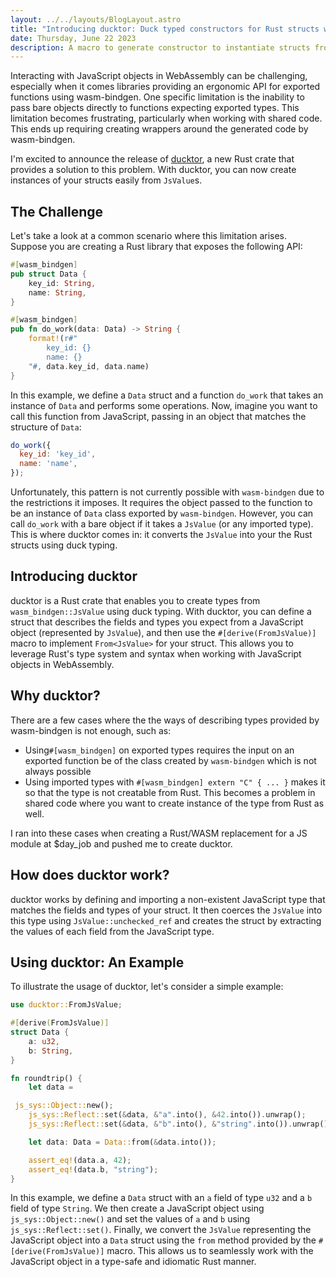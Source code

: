 ```yaml
---
layout: ../../layouts/BlogLayout.astro
title: "Introducing ducktor: Duck typed constructors for Rust structs with wasm-bindgen JsValue" 
date: Thursday, June 22 2023
description: A macro to generate constructor to instantiate structs from JsValue using duck-typing.
---
```


Interacting with JavaScript objects in WebAssembly can be challenging, especially when it comes libraries providing an ergonomic API for exported functions using wasm-bindgen. One specific limitation is the inability to pass bare objects directly to functions expecting exported types. This limitation becomes frustrating, particularly when working with shared code.
This ends up requiring creating wrappers around the generated code by wasm-bindgen.

I'm excited to announce the release of [ducktor](https://github.com/hamza1311/ducktor), a new Rust crate that provides a solution to this problem. With ducktor, you can now create instances of your structs easily from `JsValue`s.

## The Challenge

Let's take a look at a common scenario where this limitation arises. Suppose you are creating a Rust library that exposes the following API:

```rust
#[wasm_bindgen]
pub struct Data {
    key_id: String,
    name: String,
}

#[wasm_bindgen]
pub fn do_work(data: Data) -> String {
    format!(r#"
        key_id: {}
        name: {}
    "#, data.key_id, data.name)
}
```

In this example, we define a `Data` struct and a function `do_work` that takes an instance of `Data` and performs some operations. 
Now, imagine you want to call this function from JavaScript, passing in an object that matches the structure of `Data`:

```javascript
do_work({
  key_id: 'key_id',
  name: 'name',
});
```

Unfortunately, this pattern is not currently possible with `wasm-bindgen` due to the restrictions it imposes. It requires the object passed to the function to be an instance of `Data` class exported by `wasm-bindgen`.
However, you can call `do_work` with a bare object if it takes a `JsValue` (or any imported type). This is where ducktor comes in: it converts the `JsValue` into your the Rust structs using duck typing.

## Introducing ducktor

ducktor is a Rust crate that enables you to create types from `wasm_bindgen::JsValue` using duck typing. With ducktor, you can define a struct that describes the fields and types you expect from a JavaScript object (represented by `JsValue`), and then use the `#[derive(FromJsValue)]` macro to implement `From<JsValue>` for your struct. This allows you to leverage Rust's type system and syntax when working with JavaScript objects in WebAssembly.

## Why ducktor?

There are a few cases where the the ways of describing types provided by wasm-bindgen is not enough, such as:

- Using`#[wasm_bindgen]` on exported types requires the input on an exported function be of the class created by `wasm-bindgen` which is not always possible
- Using imported types with `#[wasm_bindgen] extern "C" { ... }` makes it so that the type is not creatable from Rust. This becomes a problem in shared code where you want to create instance of the type from Rust as well.

I ran into these cases when creating a Rust/WASM replacement for a JS module at $day\_job and pushed me to create ducktor.

## How does ducktor work?

ducktor works by defining and importing a non-existent JavaScript type that matches the fields and types of your struct. It then coerces the `JsValue` into this type using `JsValue::unchecked_ref` and creates the struct by extracting the values of each field from the JavaScript type.

## Using ducktor: An Example

To illustrate the usage of ducktor, let's consider a simple example:

```rust
use ducktor::FromJsValue;

#[derive(FromJsValue)]
struct Data {
    a: u32,
    b: String,
}

fn roundtrip() {
    let data =

 js_sys::Object::new();
    js_sys::Reflect::set(&data, &"a".into(), &42.into()).unwrap();
    js_sys::Reflect::set(&data, &"b".into(), &"string".into()).unwrap();

    let data: Data = Data::from(&data.into());

    assert_eq!(data.a, 42);
    assert_eq!(data.b, "string");
}
```

In this example, we define a `Data` struct with an `a` field of type `u32` and a `b` field of type `String`. We then create a JavaScript object using `js_sys::Object::new()` and set the values of `a` and `b` using `js_sys::Reflect::set()`. Finally, we convert the `JsValue` representing the JavaScript object into a `Data` struct using the `from` method provided by the `#[derive(FromJsValue)]` macro. This allows us to seamlessly work with the JavaScript object in a type-safe and idiomatic Rust manner.
